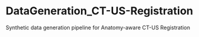 # DataGeneration_CT-US-Registration
Synthetic data generation pipeline for Anatomy-aware CT-US Registration
